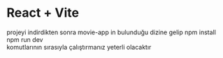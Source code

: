 # React + Vite


projeyi indirdikten sonra movie-app in bulunduğu dizine gelip 
npm install 
npm run dev  
komutlarının sırasıyla çalıştırmanız yeterli olacaktır



